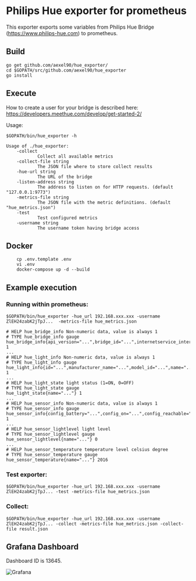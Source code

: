 # Philips Hue exporter for prometheus

This exporter exports some variables from Philips Hue Bridge 
(https://www.philips-hue.com)
to prometheus.

## Build

    go get github.com/aexel90/hue_exporter/
    cd $GOPATH/src/github.com/aexel90/hue_exporter
    go install

## Execute

How to create a user for your bridge is described here: https://developers.meethue.com/develop/get-started-2/

Usage:

    $GOPATH/bin/hue_exporter -h

    Usage of ./hue_exporter:
        -collect
                Collect all available metrics
        -collect-file string
                The JSON file where to store collect results
        -hue-url string
                The URL of the bridge
        -listen-address string
                The address to listen on for HTTP requests. (default "127.0.0.1:9773")
        -metrics-file string
                The JSON file with the metric definitions. (default "hue_metrics.json")
        -test
                Test configured metrics
        -username string
                The username token having bridge access

## Docker

        cp .env.template .env
        vi .env
        docker-compose up -d --build

## Example execution

### Running within prometheus:

    $GOPATH/bin/hue_exporter -hue_url 192.168.xxx.xxx -username ZlEH24zabK2jTpJ...  -metrics-file hue_metrics.json 

    # HELP hue_bridge_info Non-numeric data, value is always 1
    # TYPE hue_bridge_info gauge
    hue_bridge_info{api_version="...",bridge_id="...",internetservice_internet="...",internetservice_remoteaccess="...",internetservice_swupdate="...",internetservice_time="...",ip_address="...",local_time="...",model_id="...",name="...",sw_update_last_change="...",sw_version="...",zigbee_channel="..."} 1
    ...
    # HELP hue_light_info Non-numeric data, value is always 1
    # TYPE hue_light_info gauge
    hue_light_info{id="...",manufacturer_name="...",model_id="...",name="...",state_alert="...",state_bri="...",state_color_mode="...",state_ct="...",state_on="...",tate_reachable="...",state_saturation="...",sw_config_id="...",sw_version="...",type="...",unique_id="..."} 1
    ...
    # HELP hue_light_state light status (1=ON, 0=OFF)
    # TYPE hue_light_state gauge
    hue_light_state{name="..."} 1
    ...
    # HELP hue_sensor_info Non-numeric data, value is always 1
    # TYPE hue_sensor_info gauge
    hue_sensor_info{config_battery="...",config_on="...",config_reachable="...",id="...",manufacturer_name="...",model_id="...",name="...",state_buttonevent="...",tate_daylight="...",state_lastupdated="...",state_lightlevel="...",state_temperature="...",sw_version="...",type="...",unique_id="..."} 1
    ...
    # HELP hue_sensor_lightlevel light level
    # TYPE hue_sensor_lightlevel gauge
    hue_sensor_lightlevel{name="..."} 0
    ...
    # HELP hue_sensor_temperature temperature level celsius degree
    # TYPE hue_sensor_temperature gauge
    hue_sensor_temperature{name="..."} 2016

### Test exporter:

    $GOPATH/bin/hue_exporter -hue_url 192.168.xxx.xxx -username ZlEH24zabK2jTpJ... -test -metrics-file hue_metrics.json

### Collect:

    $GOPATH/bin/hue_exporter -hue_url 192.168.xxx.xxx -username ZlEH24zabK2jTpJ... -collect -metrics-file hue_metrics.json -collect-file result.json

## Grafana Dashboard

Dashboard ID is 13645.

![Grafana](https://raw.githubusercontent.com/aexel90/hue_exporter/main/grafana/screenshot.jpg)
